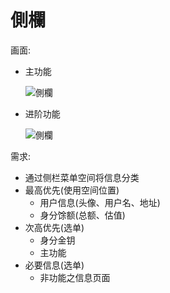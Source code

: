# 側欄

画面:

* 主功能

  ![側欄](/docs/assets/screen-side-menu-01.png)

* 进阶功能

  ![側欄](/docs/assets/screen-side-menu-02.png)

需求:

* 通过侧栏菜单空间将信息分类
* 最高优先(使用空间位置)
  * 用户信息(头像、用户名、地址)
  * 身分馀额(总额、估值)
* 次高优先(选单)
  * 身分金钥
  * 主功能
* 必要信息(选单)
  * 非功能之信息页面
